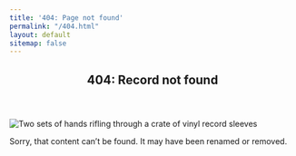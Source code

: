 ```yaml
---
title: '404: Page not found'
permalink: "/404.html"
layout: default
sitemap: false
---
```


<article>
  <header><h1>404: Record not found</h1></header>

  <img
    src="https://nsmsn.github.io/theordinarythings/img/vinyl-dig.gif"
    alt="Two sets of hands rifling through a crate of vinyl record sleeves"
  />

  <p>
    Sorry, that content can’t be found. It may have been renamed or removed.
  </p>
</article>
